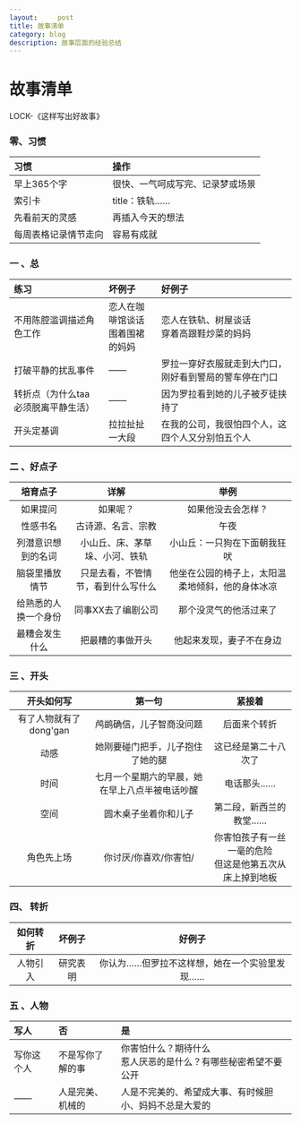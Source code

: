 ```yaml
---
layout:     post
title: 故事清单
category: blog
description: 故事层面的经验总结
---
```

# 故事清单

LOCK-《这样写出好故事》

### 零、习惯
| 习惯| 操作| 
|:--|:---|
|早上365个字|很快、一气呵成写完、记录梦或场景|
|索引卡|title：铁轨……|
|先看前天的灵感|再插入今天的想法|
|每周表格记录情节走向|容易有成就|


### 一 、总

| 练习| 坏例子 |好例子|
|:---|:----|:----|
| 不用陈腔滥调描述角色工作 |恋人在咖啡馆谈话 <br> 围着围裙的妈妈|恋人在铁轨、树屋谈话<br>穿着高跟鞋炒菜的妈妈|
|打破平静的扰乱事件|——|罗拉一穿好衣服就走到大门口，刚好看到警局的警车停在门口|
|转折点（为什么taa 必须脱离平静生活）|——|因为罗拉看到她的儿子被歹徒挟持了|
|开头定基调|拉拉扯扯一大段|在我的公司，我很怕四个人，这四个人又分别怕五个人|


### 二 、好点子

|培育点子|详解 | 举例|
|:--:|:---:|:----:|
|如果提问|如果呢？|如果他没去会怎样？|
|性感书名|古诗源、名言、宗教|午夜|
|列潜意识想到的名词|小山丘、床、茅草垛、小河、铁轨|小山丘：一只狗在下面朝我狂吠|
|脑袋里播放情节|只是去看，不管情节，看到什么写什么|他坐在公园的椅子上，太阳温柔地倾斜，他的身体冰凉|
|给熟悉的人换一个身份|同事XX去了编剧公司|那个没灵气的他活过来了|
|最糟会发生什么|把最糟的事做开头|他起来发现，妻子不在身边|

### 三 、开头
| 开头如何写|第一句| 紧接着|
|:--:|:---:|:----:|
|有了人物就有了dong'gan|鸬鹚确信，儿子智商没问题|后面来个转折|
|动感|她刚要碰门把手，儿子抱住了她的腿|这已经是第二十八次了|
|时间|七月一个星期六的早晨，她在早上八点半被电话吵醒|电话那头……|
|空间|圆木桌子坐着你和儿子|第二段，新西兰的教堂……|
|角色先上场|你讨厌/你喜欢/你害怕/|你害怕孩子有一丝一毫的危险<br>但这是他第五次从床上掉到地板|

### 四、 转折

|如何转折|坏例子|好例子
|:--:|:---:|:----:|
|人物引入|研究表明|你认为……但罗拉不这样想，她在一个实验里发现……|

### 五 、人物
| 写人|否| 是|
|:--|:---|:----|
|写你这个人|不是写你了解的事|你害怕什么？期待什么<br>惹人厌恶的是什么？有哪些秘密希望不要公开|
|——|人是完美、机械的|人是不完美的、希望成大事、有时候胆小、妈妈不总是大爱的|














